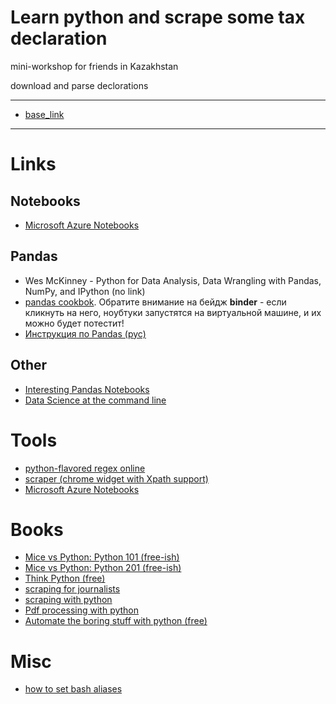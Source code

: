 Learn python and scrape some tax declaration
==============================
mini-workshop for friends in Kazakhstan

download and parse declorations

--------
- [base_link](http://mkk.gov.kg/contents/view/id/621/pid/157)

---

# Links


## Notebooks
- [Microsoft Azure Notebooks](https://notebooks.azure.com/)

## Pandas
- Wes McKinney - Python for Data Analysis, Data Wrangling with Pandas, NumPy, and IPython (no link)
- [pandas cookbok](https://github.com/jvns/pandas-cookbook). Обратите внимание на бейдж **binder** - если кликнуть на него, ноубтуки запустятся на виртуальной машине, и их можно будет потестит!
- [Инструкция по Pandas (рус)](https://habrahabr.ru/company/ods/blog/322626/)

## Other
- [Interesting Pandas Notebooks](https://github.com/jupyter/jupyter/wiki/A-gallery-of-interesting-Jupyter-Notebooks)
- [Data Science at the command line](https://www.datascienceatthecommandline.com/)


# Tools
- [python-flavored regex online](https://pythex.org/)
- [scraper (chrome widget with Xpath support)]( https://chrome.google.com/webstore/detail/scraper/mbigbapnjcgaffohmbkdlecaccepngjd)
- [Microsoft Azure Notebooks](https://notebooks.azure.com/)

# Books

- [Mice vs Python: Python 101 (free-ish)](https://leanpub.com/python_101)
- [Mice vs Python: Python 201 (free-ish)](https://leanpub.com/python201)
- [Think Python (free)](http://greenteapress.com/thinkpython/thinkpython.pdf)
- [scraping for journalists](https://leanpub.com/scrapingforjournalists)
- [scraping with python](http://shop.oreilly.com/product/0636920034391.do)
- [Pdf processing with python](https://www.kickstarter.com/projects/34257246/reportlab-pdf-processing-with-python)
- [Automate the boring stuff with python (free)](https://automatetheboringstuff.com/)


# Misc
- [how to set bash aliases](bash_alias.md)